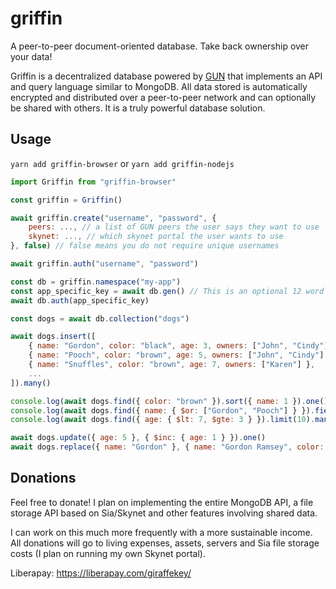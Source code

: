 # griffin

A peer-to-peer document-oriented database. Take back ownership over your data!

Griffin is a decentralized database powered by [GUN](https://github.com/amark/gun) that implements an API and query language similar to MongoDB. All data stored is automatically encrypted and distributed over a peer-to-peer network and can optionally be shared with others. It is a truly powerful database solution.

## Usage

`yarn add griffin-browser` or `yarn add griffin-nodejs`

```js
import Griffin from "griffin-browser"

const griffin = Griffin()

await griffin.create("username", "password", {
	peers: ..., // a list of GUN peers the user says they want to use
	skynet: ..., // which skynet portal the user wants to use
}, false) // false means you do not require unique usernames

await griffin.auth("username", "password")

const db = griffin.namespace("my-app")
const app_specific_key = await db.gen() // This is an optional 12 word mnemonic generated by the user
await db.auth(app_specific_key)

const dogs = await db.collection("dogs")

await dogs.insert([
	{ name: "Gordon", color: "black", age: 3, owners: ["John", "Cindy"] },
	{ name: "Pooch", color: "brown", age: 5, owners: ["John", "Cindy"] },
	{ name: "Snuffles", color: "brown", age: 7, owners: ["Karen"] },
	...
]).many()

console.log(await dogs.find({ color: "brown" }).sort({ name: 1 }).one())
console.log(await dogs.find({ name: { $or: ["Gordon", "Pooch"] } }).fields({ _id: 0 }).many())
console.log(await dogs.find({ age: { $lt: 7, $gte: 3 } }).limit(10).many())

await dogs.update({ age: 5 }, { $inc: { age: 1 } }).one()
await dogs.replace({ name: "Gordon" }, { name: "Gordon Ramsey", color: "blonde", age: 54, owners: null })
```

## Donations

Feel free to donate! I plan on implementing the entire MongoDB API, a file storage API based on Sia/Skynet and other features involving shared data.

I can work on this much more frequently with a more sustainable income. All donations will go to living expenses, assets, servers and Sia file storage costs (I plan on running my own Skynet portal).

Liberapay: https://liberapay.com/giraffekey/
